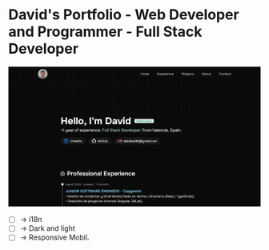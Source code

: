 # David's Portfolio - Web Developer and Programmer - Full Stack Developer

![David's Portfolio](public\Portfolio.webp)

<!-- TODO -->

- [  ] -> i18n
- [  ] -> Dark and light
- [  ] -> Responsive Mobil.